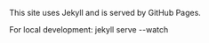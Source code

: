 This site uses Jekyll and is served by GitHub Pages.

For local development:
   jekyll serve --watch
